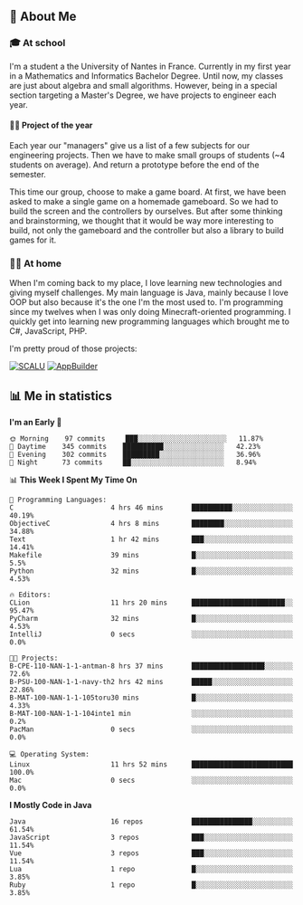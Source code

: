 ## 👀 About Me

### 🎓 At school

I'm a student a the University of Nantes in France. Currently in my first year in a Mathematics and Informatics Bachelor Degree. Until now, my classes are just about algebra and small algorithms. However, being in a special section targeting a Master's Degree, we have projects to engineer each year. 

#### 🔧🔬 Project of the year

Each year our "managers" give us a list of a few subjects for our engineering projects. Then we have to make small groups of students (~4 students on average). And return a prototype before the end of the semester.

This time our group, choose to make a game board. At first, we have been asked to make a single game on a homemade gameboard. So we had to build the screen and the controllers by ourselves. 
But after some thinking and brainstorming, we thought that it would be way more interesting to build, not only the gameboard and the controller but also a library to build games for it.

### 👨‍💻 At home

When I'm coming back to my place, I love learning new technologies and giving myself challenges. My main language is Java, mainly because I love OOP but also because it's the one I'm the most used to. I'm programming since my twelves when I was only doing Minecraft-oriented programming.  I quickly get into learning new programming languages which brought me to C#, JavaScript, PHP. 

I'm pretty proud of those projects:

[![SCALU](https://github-readme-stats.vercel.app/api/pin?username=renardfute&repo=SCALU)](https://github.com/renardfute/scalu)
[![AppBuilder](https://github-readme-stats.vercel.app/api/pin?username=pulsedev2&repo=AppBuilder)](https://github.com/pulsedev2/AppBuilder)

## 📊 Me in statistics
<!--START_SECTION:waka-->
**I'm an Early 🐤** 

```text
🌞 Morning    97 commits     ███░░░░░░░░░░░░░░░░░░░░░░   11.87% 
🌆 Daytime    345 commits    ██████████░░░░░░░░░░░░░░░   42.23% 
🌃 Evening    302 commits    █████████░░░░░░░░░░░░░░░░   36.96% 
🌙 Night      73 commits     ██░░░░░░░░░░░░░░░░░░░░░░░   8.94%

```


📊 **This Week I Spent My Time On** 

```text
💬 Programming Languages: 
C                        4 hrs 46 mins       ██████████░░░░░░░░░░░░░░░   40.19% 
ObjectiveC               4 hrs 8 mins        ████████░░░░░░░░░░░░░░░░░   34.88% 
Text                     1 hr 42 mins        ███░░░░░░░░░░░░░░░░░░░░░░   14.41% 
Makefile                 39 mins             █░░░░░░░░░░░░░░░░░░░░░░░░   5.5% 
Python                   32 mins             █░░░░░░░░░░░░░░░░░░░░░░░░   4.53%

🔥 Editors: 
CLion                    11 hrs 20 mins      ███████████████████████░░   95.47% 
PyCharm                  32 mins             █░░░░░░░░░░░░░░░░░░░░░░░░   4.53% 
IntelliJ                 0 secs              ░░░░░░░░░░░░░░░░░░░░░░░░░   0.0%

🐱‍💻 Projects: 
B-CPE-110-NAN-1-1-antman-8 hrs 37 mins       ██████████████████░░░░░░░   72.6% 
B-PSU-100-NAN-1-1-navy-th2 hrs 42 mins       █████░░░░░░░░░░░░░░░░░░░░   22.86% 
B-MAT-100-NAN-1-1-105toru30 mins             █░░░░░░░░░░░░░░░░░░░░░░░░   4.33% 
B-MAT-100-NAN-1-1-104inte1 min               ░░░░░░░░░░░░░░░░░░░░░░░░░   0.2% 
PacMan                   0 secs              ░░░░░░░░░░░░░░░░░░░░░░░░░   0.0%

💻 Operating System: 
Linux                    11 hrs 52 mins      █████████████████████████   100.0% 
Mac                      0 secs              ░░░░░░░░░░░░░░░░░░░░░░░░░   0.0%

```

**I Mostly Code in Java** 

```text
Java                     16 repos            ███████████████░░░░░░░░░░   61.54% 
JavaScript               3 repos             ███░░░░░░░░░░░░░░░░░░░░░░   11.54% 
Vue                      3 repos             ███░░░░░░░░░░░░░░░░░░░░░░   11.54% 
Lua                      1 repo              █░░░░░░░░░░░░░░░░░░░░░░░░   3.85% 
Ruby                     1 repo              █░░░░░░░░░░░░░░░░░░░░░░░░   3.85%

```



<!--END_SECTION:waka-->
